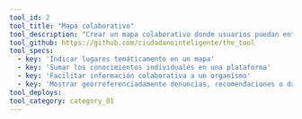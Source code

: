 ```yaml
---
tool_id: 2
tool_title: "Mapa colaborativo"
tool_description: "Crear un mapa colaborativo donde usuarios puedan entre todos marcar o denunciar asuntos terrtoriales en un mapa."
tool_github: https://github.com/ciudadanointeligente/the_tool
tool_specs:
  - key: 'Indicar lugares temáticamente en un mapa'
  - key: 'Sumar los conocimientos individuales en una plataforma'
  - key: 'Facilitar información colaborativa a un organismo'
  - key: 'Mostrar georreferenciadamente denuncias, recomendaciones o datos de usuarios'
tool_deploys:
tool_category: category_01
---
```

